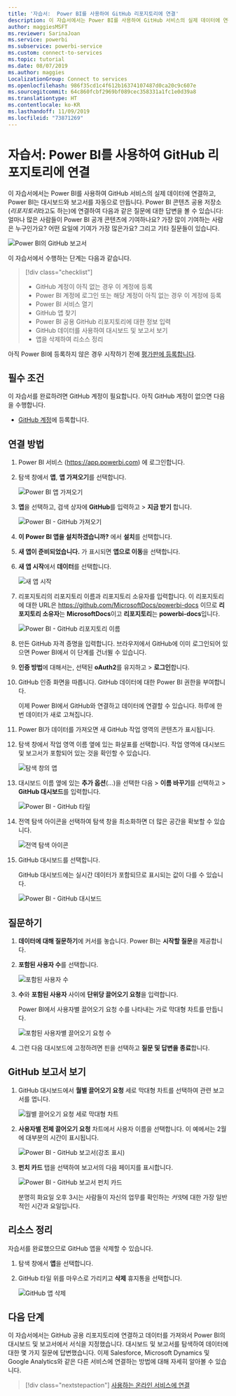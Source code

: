 ```yaml
---
title: '자습서:  Power BI를 사용하여 GitHub 리포지토리에 연결'
description: 이 자습서에서는 Power BI를 사용하여 GitHub 서비스의 실제 데이터에 연결하고, Power BI는 대시보드와 보고서를 자동으로 만듭니다.
author: maggiesMSFT
ms.reviewer: SarinaJoan
ms.service: powerbi
ms.subservice: powerbi-service
ms.custom: connect-to-services
ms.topic: tutorial
ms.date: 08/07/2019
ms.author: maggies
LocalizationGroup: Connect to services
ms.openlocfilehash: 986f35cd1c4f612b16374107487d0ca20c9c607e
ms.sourcegitcommit: 64c860fcbf2969bf089cec358331a1fc1e0d39a8
ms.translationtype: HT
ms.contentlocale: ko-KR
ms.lasthandoff: 11/09/2019
ms.locfileid: "73871269"
---
```

# <a name="tutorial-connect-to-a-github-repo-with-power-bi"></a>자습서:  Power BI를 사용하여 GitHub 리포지토리에 연결
이 자습서에서는 Power BI를 사용하여 GitHub 서비스의 실제 데이터에 연결하고, Power BI는 대시보드와 보고서를 자동으로 만듭니다. Power BI 콘텐츠 공용 저장소(*리포지토리*라고도 하는)에 연결하여 다음과 같은 질문에 대한 답변을 볼 수 있습니다:  얼마나 많은 사람들이 Power BI 공개 콘텐츠에 기여하나요? 가장 많이 기여하는 사람은 누구인가요? 어떤 요일에 기여가 가장 많은가요? 그리고 기타 질문들이 있습니다. 

![Power BI의 GitHub 보고서](media/service-tutorial-connect-to-github/power-bi-github-app-tutorial-punch-card.png)

이 자습서에서 수행하는 단계는 다음과 같습니다.

> [!div class="checklist"]
> * GitHub 계정이 아직 없는 경우 이 계정에 등록 
> * Power BI 계정에 로그인 또는 해당 계정이 아직 없는 경우 이 계정에 등록
> * Power BI 서비스 열기
> * GitHub 앱 찾기
> * Power BI 공용 GitHub 리포지토리에 대한 정보 입력
> * GitHub 데이터를 사용하여 대시보드 및 보고서 보기
> * 앱을 삭제하여 리소스 정리

아직 Power BI에 등록하지 않은 경우 시작하기 전에 [평가판에 등록합니다](https://app.powerbi.com/signupredirect?pbi_source=web).

## <a name="prerequisites"></a>필수 조건

이 자습서를 완료하려면 GitHub 계정이 필요합니다. 아직 GitHub 계정이 없으면 다음을 수행합니다. 

- [GitHub 계정](https://docs.microsoft.com/contribute/get-started-setup-github)에 등록합니다.


## <a name="how-to-connect"></a>연결 방법
1. Power BI 서비스 (https://app.powerbi.com) 에 로그인합니다. 
2. 탐색 창에서 **앱**, **앱 가져오기**를 선택합니다.
   
   ![Power BI 앱 가져오기](media/service-tutorial-connect-to-github/power-bi-github-app-tutorial.png) 

3. **앱**을 선택하고, 검색 상자에 **GitHub**를 입력하고 > **지금 받기** 합니다.
   
   ![Power BI - GitHub 가져오기](media/service-tutorial-connect-to-github/power-bi-github-app-tutorial-app-source.png) 

4. **이 Power BI 앱을 설치하겠습니까?** 에서 **설치**를 선택합니다.
5. **새 앱이 준비되었습니다.** 가 표시되면 **앱으로 이동**을 선택합니다.
6. **새 앱 시작**에서 **데이터**를 선택합니다.

    ![새 앱 시작](media/service-tutorial-connect-to-github/power-bi-new-app-connect-get-started.png)

7. 리포지토리의 리포지토리 이름과 리포지토리 소유자를 입력합니다. 이 리포지토리에 대한 URL은 https://github.com/MicrosoftDocs/powerbi-docs 이므로 **리포지토리 소유자**는 **MicrosoftDocs**이고 **리포지토리**는 **powerbi-docs**입니다. 
   
    ![Power BI - GitHub 리포지토리 이름](media/service-tutorial-connect-to-github/power-bi-github-app-tutorial-connect.png)

5. 만든 GitHub 자격 증명을 입력합니다. 브라우저에서 GitHub에 이미 로그인되어 있으면 Power BI에서 이 단계를 건너뛸 수 있습니다. 

6. **인증 방법**에 대해서는, 선택된 **oAuth2**를 유지하고 \> **로그인**합니다.

7. GitHub 인증 화면을 따릅니다. GitHub 데이터에 대한 Power BI 권한을 부여합니다.
   
   이제 Power BI에서 GitHub와 연결하고 데이터에 연결할 수 있습니다.  하루에 한 번 데이터가 새로 고쳐집니다.

8. Power BI가 데이터를 가져오면 새 GitHub 작업 영역의 콘텐츠가 표시됩니다. 
9. 탐색 창에서 작업 영역 이름 옆에 있는 화살표를 선택합니다. 작업 영역에 대시보드 및 보고서가 포함되어 있는 것을 확인할 수 있습니다. 

    ![탐색 창의 앱](media/service-tutorial-connect-to-github/power-bi-github-app-tutorial-left-nav-expanded.png)

10. 대시보드 이름 옆에 있는 **추가 옵션**(...)을 선택한 다음 > **이름 바꾸기**를 선택하고 > **GitHub 대시보드**를 입력합니다.
 
    ![Power BI - GitHub 타일](media/service-tutorial-connect-to-github/power-bi-github-app-tutorial-left-nav.png) 

8. 전역 탐색 아이콘을 선택하여 탐색 창을 최소화하면 더 많은 공간을 확보할 수 있습니다.

    ![전역 탐색 아이콘](media/service-tutorial-connect-to-github/power-bi-global-navigation-icon.png)

10. GitHub 대시보드를 선택합니다.
    
    GitHub 대시보드에는 실시간 데이터가 포함되므로 표시되는 값이 다를 수 있습니다.

    ![Power BI - GitHub 대시보드](media/service-tutorial-connect-to-github/power-bi-github-app-tutorial-new-dashboard.png)

    

## <a name="ask-a-question"></a>질문하기

1. **데이터에 대해 질문하기**에 커서를 놓습니다. Power BI는 **시작할 질문**을 제공합니다. 

1. **포함된 사용자 수**를 선택합니다.
 
    ![포함된 사용자 수](media/service-tutorial-connect-to-github/power-bi-github-app-tutorial-qna-how-many-users.png)

13. **수**와 **포함된 사용자** 사이에 **단위당 끌어오기 요청**을 입력합니다. 

     Power BI에서 사용자별 끌어오기 요청 수를 나타내는 가로 막대형 차트를 만듭니다.

    ![포함된 사용자별 끌어오기 요청 수](media/service-tutorial-connect-to-github/power-bi-github-app-tutorial-qna-how-many-prs.png)


13. 그런 다음 대시보드에 고정하려면 핀을 선택하고 **질문 및 답변을 종료**합니다.

## <a name="view-the-github-report"></a>GitHub 보고서 보기 

1. GitHub 대시보드에서 **월별 끌어오기 요청** 세로 막대형 차트를 선택하여 관련 보고서를 엽니다.

    ![월별 끌어오기 요청 세로 막대형 차트](media/service-tutorial-connect-to-github/power-bi-github-app-tutorial-column-chart.png)

2. **사용자별 전체 끌어오기 요청** 차트에서 사용자 이름을 선택합니다. 이 예에서는 2월에 대부분의 시간이 표시됩니다.

    ![Power BI - GitHub 보고서(강조 표시)](media/service-tutorial-connect-to-github/power-bi-github-app-tutorial-cross-filter-total-prs.png)

3. **펀치 카드** 탭을 선택하여 보고서의 다음 페이지를 표시합니다. 
 
    ![Power BI - GitHub 보고서 펀치 카드](media/service-tutorial-connect-to-github/power-bi-github-app-tutorial-tues-3pm.png)

    분명히 화요일 오후 3시는 사람들이 자신의 업무를 확인하는 *커밋*에 대한 가장 일반적인 시간과 요일입니다.

## <a name="clean-up-resources"></a>리소스 정리

자습서를 완료했으므로 GitHub 앱을 삭제할 수 있습니다. 

1. 탐색 창에서 **앱**을 선택합니다.
2. GitHub 타일 위를 마우스로 가리키고 **삭제** 휴지통을 선택합니다.

    ![GitHub 앱 삭제](media/service-tutorial-connect-to-github/power-bi-github-app-tutorial-delete.png)

## <a name="next-steps"></a>다음 단계

이 자습서에서는 GitHub 공용 리포지토리에 연결하고 데이터를 가져와서 Power BI의 대시보드 및 보고서에서 서식을 지정했습니다. 대시보드 및 보고서를 탐색하여 데이터에 대한 몇 가지 질문에 답변했습니다. 이제 Salesforce, Microsoft Dynamics 및 Google Analytics와 같은 다른 서비스에 연결하는 방법에 대해 자세히 알아볼 수 있습니다. 
 
> [!div class="nextstepaction"]
> [사용하는 온라인 서비스에 연결](service-connect-to-services.md)


